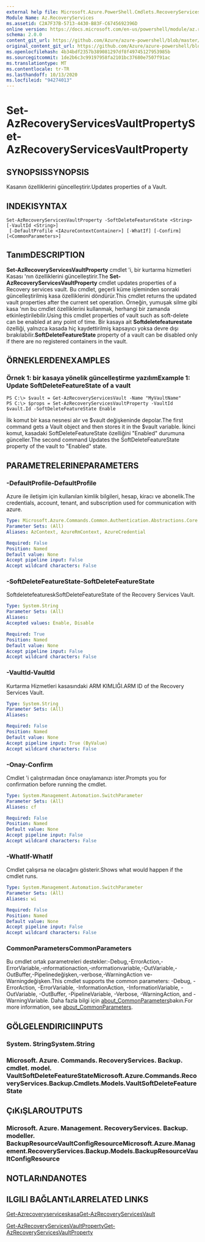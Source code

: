 ```yaml
---
external help file: Microsoft.Azure.PowerShell.Cmdlets.RecoveryServices.Backup.dll-Help.xml
Module Name: Az.RecoveryServices
ms.assetid: C2A7F37B-5713-4430-B83F-C6745692396D
online version: https://docs.microsoft.com/en-us/powershell/module/az.recoveryservices/set-azrecoveryservicesvaultproperty
schema: 2.0.0
content_git_url: https://github.com/Azure/azure-powershell/blob/master/src/RecoveryServices/RecoveryServices/help/Set-AzRecoveryServicesVaultProperty.md
original_content_git_url: https://github.com/Azure/azure-powershell/blob/master/src/RecoveryServices/RecoveryServices/help/Set-AzRecoveryServicesVaultProperty.md
ms.openlocfilehash: 4b34bdf2357b389081297df8f49745127953985b
ms.sourcegitcommit: 1de2b6c3c99197958fa2101bc37680e7507f91ac
ms.translationtype: MT
ms.contentlocale: tr-TR
ms.lasthandoff: 10/13/2020
ms.locfileid: "94274013"
---
```

# <span data-ttu-id="fd755-101">Set-AzRecoveryServicesVaultProperty</span><span class="sxs-lookup"><span data-stu-id="fd755-101">Set-AzRecoveryServicesVaultProperty</span></span>

## <span data-ttu-id="fd755-102">SYNOPSIS</span><span class="sxs-lookup"><span data-stu-id="fd755-102">SYNOPSIS</span></span>
<span data-ttu-id="fd755-103">Kasanın özelliklerini güncelleştirir.</span><span class="sxs-lookup"><span data-stu-id="fd755-103">Updates properties of a Vault.</span></span>

## <span data-ttu-id="fd755-104">INDEKI</span><span class="sxs-lookup"><span data-stu-id="fd755-104">SYNTAX</span></span>

```
Set-AzRecoveryServicesVaultProperty -SoftDeleteFeatureState <String> [-VaultId <String>]
 [-DefaultProfile <IAzureContextContainer>] [-WhatIf] [-Confirm] [<CommonParameters>]
```

## <span data-ttu-id="fd755-105">Tanım</span><span class="sxs-lookup"><span data-stu-id="fd755-105">DESCRIPTION</span></span>
<span data-ttu-id="fd755-106">**Set-AzRecoveryServicesVaultProperty** cmdlet 'i, bir kurtarma hizmetleri Kasası 'nın özelliklerini güncelleştirir.</span><span class="sxs-lookup"><span data-stu-id="fd755-106">The **Set-AzRecoveryServicesVaultProperty** cmdlet updates properties of a Recovery services vault.</span></span>
<span data-ttu-id="fd755-107">Bu cmdlet, geçerli küme işleminden sonraki güncelleştirilmiş kasa özelliklerini döndürür.</span><span class="sxs-lookup"><span data-stu-id="fd755-107">This cmdlet returns the updated vault properties after the current set operation.</span></span>
<span data-ttu-id="fd755-108">Örneğin, yumuşak silme gibi kasa 'nın bu cmdlet özelliklerini kullanmak, herhangi bir zamanda etkinleştirilebilir.</span><span class="sxs-lookup"><span data-stu-id="fd755-108">Using this cmdlet properties of vault such as soft-delete can be enabled at any point of time.</span></span>
<span data-ttu-id="fd755-109">Bir kasaya ait **Softdeletefeaturestate** özelliği, yalnızca kasada hiç kaydettirilmiş kapsayıcı yoksa devre dışı bırakılabilir.</span><span class="sxs-lookup"><span data-stu-id="fd755-109">**SoftDeleteFeatureState** property of a vault can be disabled only if there are no registered containers in the vault.</span></span>

## <span data-ttu-id="fd755-110">ÖRNEKLERDEN</span><span class="sxs-lookup"><span data-stu-id="fd755-110">EXAMPLES</span></span>

### <span data-ttu-id="fd755-111">Örnek 1: bir kasaya yönelik güncelleştirme yazılım</span><span class="sxs-lookup"><span data-stu-id="fd755-111">Example 1: Update SoftDeleteFeatureState of a vault</span></span>
```
PS C:\> $vault = Get-AzRecoveryServicesVault -Name "MyVaultName"
PS C:\> $props = Set-AzRecoveryServicesVaultProperty -VaultId $vault.Id -SoftDeleteFeatureState Enable
```

<span data-ttu-id="fd755-112">İlk komut bir kasa nesnesi alır ve $vault değişkeninde depolar.</span><span class="sxs-lookup"><span data-stu-id="fd755-112">The first command gets a Vault object and then stores it in the $vault variable.</span></span>
<span data-ttu-id="fd755-113">İkinci komut, kasadaki SoftDeleteFeatureState özelliğini "Enabled" durumuna günceller.</span><span class="sxs-lookup"><span data-stu-id="fd755-113">The second command Updates the SoftDeleteFeatureState property of the vault to "Enabled" state.</span></span>

## <span data-ttu-id="fd755-114">PARAMETRELERINE</span><span class="sxs-lookup"><span data-stu-id="fd755-114">PARAMETERS</span></span>

### <span data-ttu-id="fd755-115">-DefaultProfile</span><span class="sxs-lookup"><span data-stu-id="fd755-115">-DefaultProfile</span></span>
<span data-ttu-id="fd755-116">Azure ile iletişim için kullanılan kimlik bilgileri, hesap, kiracı ve abonelik.</span><span class="sxs-lookup"><span data-stu-id="fd755-116">The credentials, account, tenant, and subscription used for communication with azure.</span></span>

```yaml
Type: Microsoft.Azure.Commands.Common.Authentication.Abstractions.Core.IAzureContextContainer
Parameter Sets: (All)
Aliases: AzContext, AzureRmContext, AzureCredential

Required: False
Position: Named
Default value: None
Accept pipeline input: False
Accept wildcard characters: False
```

### <span data-ttu-id="fd755-117">-SoftDeleteFeatureState</span><span class="sxs-lookup"><span data-stu-id="fd755-117">-SoftDeleteFeatureState</span></span>
<span data-ttu-id="fd755-118">Softdeletefeaturesk</span><span class="sxs-lookup"><span data-stu-id="fd755-118">SoftDeleteFeatureState of the Recovery Services Vault.</span></span>

```yaml
Type: System.String
Parameter Sets: (All)
Aliases:
Accepted values: Enable, Disable

Required: True
Position: Named
Default value: None
Accept pipeline input: False
Accept wildcard characters: False
```

### <span data-ttu-id="fd755-119">-VaultId</span><span class="sxs-lookup"><span data-stu-id="fd755-119">-VaultId</span></span>
<span data-ttu-id="fd755-120">Kurtarma Hizmetleri kasasındaki ARM KIMLIĞI.</span><span class="sxs-lookup"><span data-stu-id="fd755-120">ARM ID of the Recovery Services Vault.</span></span>

```yaml
Type: System.String
Parameter Sets: (All)
Aliases:

Required: False
Position: Named
Default value: None
Accept pipeline input: True (ByValue)
Accept wildcard characters: False
```

### <span data-ttu-id="fd755-121">-Onay</span><span class="sxs-lookup"><span data-stu-id="fd755-121">-Confirm</span></span>
<span data-ttu-id="fd755-122">Cmdlet 'i çalıştırmadan önce onaylamanızı ister.</span><span class="sxs-lookup"><span data-stu-id="fd755-122">Prompts you for confirmation before running the cmdlet.</span></span>

```yaml
Type: System.Management.Automation.SwitchParameter
Parameter Sets: (All)
Aliases: cf

Required: False
Position: Named
Default value: None
Accept pipeline input: False
Accept wildcard characters: False
```

### <span data-ttu-id="fd755-123">-WhatIf</span><span class="sxs-lookup"><span data-stu-id="fd755-123">-WhatIf</span></span>
<span data-ttu-id="fd755-124">Cmdlet çalışırsa ne olacağını gösterir.</span><span class="sxs-lookup"><span data-stu-id="fd755-124">Shows what would happen if the cmdlet runs.</span></span>

```yaml
Type: System.Management.Automation.SwitchParameter
Parameter Sets: (All)
Aliases: wi

Required: False
Position: Named
Default value: None
Accept pipeline input: False
Accept wildcard characters: False
```

### <span data-ttu-id="fd755-125">CommonParameters</span><span class="sxs-lookup"><span data-stu-id="fd755-125">CommonParameters</span></span>
<span data-ttu-id="fd755-126">Bu cmdlet ortak parametreleri destekler:-Debug,-ErrorAction,-ErrorVariable,-ınformationaction,-ınformationvariable,-OutVariable,-OutBuffer,-Pipelinedeğişken,-verbose,-WarningAction ve-Warningdeğişken.</span><span class="sxs-lookup"><span data-stu-id="fd755-126">This cmdlet supports the common parameters: -Debug, -ErrorAction, -ErrorVariable, -InformationAction, -InformationVariable, -OutVariable, -OutBuffer, -PipelineVariable, -Verbose, -WarningAction, and -WarningVariable.</span></span> <span data-ttu-id="fd755-127">Daha fazla bilgi için [about_CommonParameters](http://go.microsoft.com/fwlink/?LinkID=113216)bakın.</span><span class="sxs-lookup"><span data-stu-id="fd755-127">For more information, see [about_CommonParameters](http://go.microsoft.com/fwlink/?LinkID=113216).</span></span>

## <span data-ttu-id="fd755-128">GÖLGELENDIRICI</span><span class="sxs-lookup"><span data-stu-id="fd755-128">INPUTS</span></span>

### <span data-ttu-id="fd755-129">System. String</span><span class="sxs-lookup"><span data-stu-id="fd755-129">System.String</span></span>

### <span data-ttu-id="fd755-130">Microsoft. Azure. Commands. RecoveryServices. Backup. cmdlet. model. VaultSoftDeleteFeatureState</span><span class="sxs-lookup"><span data-stu-id="fd755-130">Microsoft.Azure.Commands.RecoveryServices.Backup.Cmdlets.Models.VaultSoftDeleteFeatureState</span></span>

## <span data-ttu-id="fd755-131">ÇıKıŞLAR</span><span class="sxs-lookup"><span data-stu-id="fd755-131">OUTPUTS</span></span>

### <span data-ttu-id="fd755-132">Microsoft. Azure. Management. RecoveryServices. Backup. modeller. BackupResourceVaultConfigResource</span><span class="sxs-lookup"><span data-stu-id="fd755-132">Microsoft.Azure.Management.RecoveryServices.Backup.Models.BackupResourceVaultConfigResource</span></span>

## <span data-ttu-id="fd755-133">NOTLARıNDA</span><span class="sxs-lookup"><span data-stu-id="fd755-133">NOTES</span></span>

## <span data-ttu-id="fd755-134">ILGILI BAĞLANTıLAR</span><span class="sxs-lookup"><span data-stu-id="fd755-134">RELATED LINKS</span></span>

[<span data-ttu-id="fd755-135">Get-Azrecoveryserviceskasa</span><span class="sxs-lookup"><span data-stu-id="fd755-135">Get-AzRecoveryServicesVault</span></span>](./Get-AzRecoveryServicesVault.md)

[<span data-ttu-id="fd755-136">Get-AzRecoveryServicesVaultProperty</span><span class="sxs-lookup"><span data-stu-id="fd755-136">Get-AzRecoveryServicesVaultProperty</span></span>](./Get-AzRecoveryServicesVaultProperty.md)


